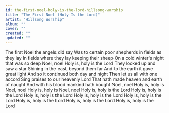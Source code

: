 ```yaml
---
id: the-first-noel-holy-is-the-lord-hillsong-worship
title: "The First Noel (Holy Is the Lord)"
artist: "Hillsong Worship"
album: ""
cover: ""
created: ""
updated: ""
---
```


The first Noel the angels did say
Was to certain poor shepherds in fields as they lay
In fields where they lay keeping their sheep
On a cold winter's night that was so deep
Noel, noel
Holy is, holy is the Lord
They looked up and saw a star
Shining in the east, beyond them far
And to the earth it gave great light
And so it continued both day and night
Then let us all with one accord
Sing praises to our heavenly Lord
That hath made heaven and earth of naught
And with his blood mankind hath bought
Noel, noel
Holy is, holy is
Noel, noel
Holy is, holy is
Noel, noel
Holy is, holy is the Lord
Holy is, holy is the Lord
Holy is, holy is the Lord
Holy is, holy is the Lord
Holy is, holy is the Lord
Holy is, holy is the Lord
Holy is, holy is the Lord
Holy is, holy is the Lord